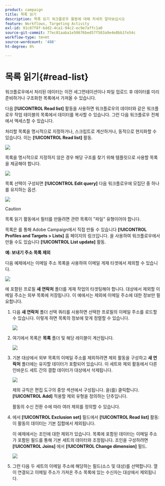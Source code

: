 ```yaml
---
product: campaign
title: 목록 읽기
description: 목록 읽기 워크플로우 활동에 대해 자세히 알아보십시오
feature: Workflows, Targeting Activity
exl-id: 91c87f8f-bdd2-4ca1-94c2-ec9e7affc1a0
source-git-commit: 77ec01aaba1e50676bed57f503a9e4e8bb1fe54c
workflow-type: tm+mt
source-wordcount: '488'
ht-degree: 0%

---
```


# 목록 읽기{#read-list}

워크플로우에서 처리된 데이터는 이전 세그먼테이션이나 파일 업로드 후 데이터를 미리 준비하거나 구조화한 목록에서 가져올 수 있습니다.

다음 **[!UICONTROL Read list]** 활동을 사용하면 워크플로우의 데이터와 같은 워크플로우 작업 테이블의 목록에서 데이터를 복사할 수 있습니다. 그런 다음 워크플로우 전체에서 액세스할 수 있습니다.

처리할 목록을 명시적으로 지정하거나, 스크립트로 계산하거나, 동적으로 현지화할 수 있습니다. 이는 **[!UICONTROL Read list]** 활동.

![](assets/list_edit_select_option_01.png)

목록을 명시적으로 지정하지 않은 경우 해당 구조를 찾기 위해 템플릿으로 사용할 목록을 제공해야 합니다.

![](assets/s_advuser_list_template_select.png)

목록 선택이 구성되면 **[!UICONTROL Edit query]** 다음 워크플로우에 모집단 중 하나를 유지하는 옵션.

![](assets/wf_readlist_1.png)

>[!CAUTION]
>
>목록 읽기 활동에서 필터를 만들려면 관련 목록이 &quot;파일&quot; 유형이어야 합니다.

목록은 를 통해 Adobe Campaign에서 직접 만들 수 있습니다 **[!UICONTROL Profiles and Targets > Lists]** 홈 페이지의 링크입니다. 을 사용하여 워크플로우에서 만들 수도 있습니다 **[!UICONTROL List update]** 활동.

**예: 보내기 주소 목록 제외**

다음 예제에서는 이메일 주소 목록을 사용하여 이메일 게재 타겟에서 제외할 수 있습니다.

![](assets/s_advuser_list_read_sample_1.png)

에 포함된 프로필 **새 연락처** 폴더를 게재 작업의 타겟팅해야 합니다. 대상에서 제외할 이메일 주소는 외부 목록에 저장됩니다. 이 예에서는 제외에 이메일 주소에 대한 정보만 필요합니다.

1. 다음 **새 연락처** 폴더 선택 쿼리를 사용하면 선택한 프로필의 이메일 주소를 로드할 수 있습니다. 이렇게 하면 목록의 정보에 맞게 정렬할 수 있습니다.

   ![](assets/s_advuser_list_read_sample_0.png)

1. 여기에서 목록은 **목록** 폴더 및 해당 레이블이 계산됩니다.

   ![](assets/s_advuser_list_read_sample_2.png)

1. 기본 대상에서 외부 목록의 이메일 주소를 제외하려면 제외 활동을 구성하고 **새 연락처** 폴더에는 유지할 데이터가 포함되어 있습니다. 이 세트와 제외 활동에서 다른 인바운드 세트 간의 결합 데이터가 대상에서 삭제됩니다.

   ![](assets/s_advuser_list_read_sample_3.png)

   제외 규칙은 편집 도구의 중앙 섹션에서 구성됩니다. 을(를) 클릭합니다. **[!UICONTROL Add]** 적용할 제외 유형을 정의하는 단추입니다.

   활동의 수신 전환 수에 따라 여러 제외를 정의할 수 있습니다.

1. 에서 **[!UICONTROL Exclusion set]** 필드에서 **[!UICONTROL Read list]** 활동: 이 활동의 데이터는 기본 집합에서 제외됩니다.

   이 예제에서는 조인에 대한 제외가 있습니다. 목록에 포함된 데이터는 이메일 주소가 포함된 필드를 통해 기본 세트의 데이터와 조정됩니다. 조인을 구성하려면 **[!UICONTROL Joins]** 에서 **[!UICONTROL Change dimension]** 필드.

   ![](assets/s_advuser_list_read_sample_4.png)

1. 그런 다음 두 세트의 이메일 주소에 해당하는 필드(소스 및 대상)를 선택합니다. 열이 연결되고 이메일 주소가 가져온 주소 목록에 있는 수신자는 대상에서 제외됩니다.
